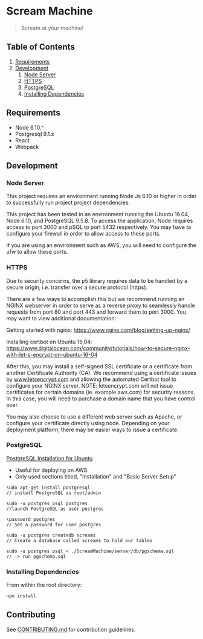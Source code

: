 # Scream Machine

> Scream at your machine!

## Table of Contents

1. [Requirements](#requirements)
1. [Development](#development)
    1. [Node Server](#node-server)
    1. [HTTPS](#https)
    1. [PostgreSQL](#postgresql)
    1. [Installing Dependencies](#installing-dependencies)

## Requirements

- Node 6.10.^
- Postgresql 9.1.x
- React
- Webpack

## Development

### Node Server

This project requires an environment running Node Js 6.10 or higher in order to successfully run project project dependencies.

This project has been tested in an environment running the Ubuntu 16.04, Node 6.10, and PostgreSQL 9.5.8.
To access the application, Node requires access to port 3000 and pSQL to port 5432 respectively. You may have to
configure your firewall in order to allow access to these ports.

If you are using an environment such as AWS, you will need to configure the ufw to allow these ports.

### HTTPS

Due to security concerns, the p5 library requires data to be handled by a secure origin, i.e. transfer over a
secure protocol (https).

There are a few ways to accomplish this but we recommend running an NGINX webserver in order to serve as a
reverse proxy to seamlessly handle requests from port 80 and port 443 and forward them to port 3000.
You may want to view additional documentation:

Getting started with nginx:
https://www.nginx.com/blog/setting-up-nginx/

Installing certbot on Ubuntu 16.04: https://www.digitalocean.com/community/tutorials/how-to-secure-nginx-with-let-s-encrypt-on-ubuntu-16-04

After this, you may install a self-signed SSL certificate or a certificate from another Certificate Authority (CA).
We recommend using a certificate issues by www.letsencrypt.com and allowing the automated Certbot tool to configure
your NGINX server. NOTE: letsencrypt.com will not issue certificates for certain domains (ie. example.aws.com)
for security reasons. In this case, you will need to purchase a domain name that you have control over.

You may also choose to use a different web server such as Apache, or configure your certificate directly using node.
Depending on your deployment platform, there may be easier ways to issue a certificate.

### PostgreSQL

[PostgreSQL Installation for Ubuntu](https://help.ubuntu.com/community/PostgreSQL)
* Useful for deploying on AWS
* Only used sections titled, "Installation" and "Basic Server Setup"
```
sudo apt-get install postgresql
// install PostgreSQL as root/admin

sudo -u postgres psql postgres
//launch PostgreSQL as user postgres

\password postgres
// Set a password for user postgres

sudo -u postgres createdb screams
// Create a database called screams to hold our tables

sudo -u postgres psql < ./ScreamMachine/server/db/pgschema.sql
// -> run pgschema.sql
```

### Installing Dependencies

From within the root directory:

```sh
npm install
```

## Contributing

See [CONTRIBUTING.md](CONTRIBUTING.md) for contribution guidelines.
